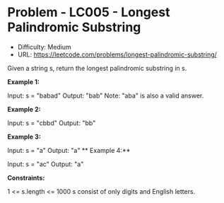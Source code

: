 # Problem - LC005 - Longest Palindromic Substring

- Difficulty: Medium
- URL: https://leetcode.com/problems/longest-palindromic-substring/

Given a string s, return the longest palindromic substring in s.

**Example 1:**

Input: s = "babad"
Output: "bab"
Note: "aba" is also a valid answer.

**Example 2:**

Input: s = "cbbd"
Output: "bb"

**Example 3:**

Input: s = "a"
Output: "a"
**
Example 4:**

Input: s = "ac"
Output: "a"

**Constraints:**

1 <= s.length <= 1000
s consist of only digits and English letters.

